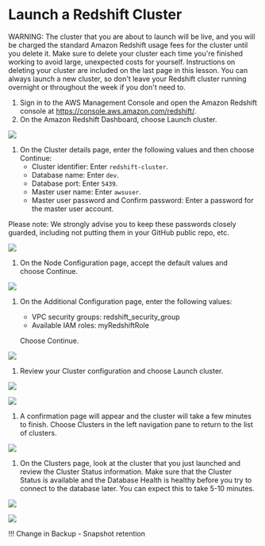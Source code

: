 Launch a Redshift Cluster
=========================

WARNING: The cluster that you are about to launch will be live, and you will be charged the standard Amazon Redshift usage fees for the cluster until you delete it. Make sure to delete your cluster each time you're finished working to avoid large, unexpected costs for yourself. Instructions on deleting your cluster are included on the last page in this lesson. You can always launch a new cluster, so don't leave your Redshift cluster running overnight or throughout the week if you don't need to.

1.  Sign in to the AWS Management Console and open the Amazon Redshift console at <https://console.aws.amazon.com/redshift/>.
2.  On the Amazon Redshift Dashboard, choose Launch cluster.

![](https://video.udacity-data.com/topher/2019/February/5c5aa388_quick-launch-redshift-cluster/quick-launch-redshift-cluster.png)

1.  On the Cluster details page, enter the following values and then choose Continue:
    -   Cluster identifier: Enter `redshift-cluster`.
    -   Database name: Enter `dev`.
    -   Database port: Enter `5439`.
    -   Master user name: Enter `awsuser`.
    -   Master user password and Confirm password: Enter a password for the master user account.

Please note: We strongly advise you to keep these passwords closely guarded, including not putting them in your GitHub public repo, etc.

![](https://video.udacity-data.com/topher/2019/February/5c5b2da4_cluster-details/cluster-details.png)

1.  On the Node Configuration page, accept the default values and choose Continue.

![](https://video.udacity-data.com/topher/2019/February/5c5b2db8_node-configuration/node-configuration.png)

1.  On the Additional Configuration page, enter the following values:

    -   VPC security groups: redshift_security_group
    -   Available IAM roles: myRedshiftRole

    Choose Continue.

![](https://video.udacity-data.com/topher/2019/February/5c5b2ebf_security-group-and-role/security-group-and-role.png)

1.  Review your Cluster configuration and choose Launch cluster.

![](https://video.udacity-data.com/topher/2019/February/5c5b2dc8_review-cluster/review-cluster.png)

![](https://video.udacity-data.com/topher/2019/February/5c5b2dd2_review-cluster-launch/review-cluster-launch.png)

1.  A confirmation page will appear and the cluster will take a few minutes to finish. Choose Clusters in the left navigation pane to return to the list of clusters.

![](https://video.udacity-data.com/topher/2019/February/5c5aa36b_clusters-menu/clusters-menu.png)

1.  On the Clusters page, look at the cluster that you just launched and review the Cluster Status information. Make sure that the Cluster Status is available and the Database Health is healthy before you try to connect to the database later. You can expect this to take 5-10 minutes.

![](https://video.udacity-data.com/topher/2019/February/5c5aa35f_cluster-creating/cluster-creating.png)

![](https://video.udacity-data.com/topher/2019/February/5c5ab4d7_redshift-healthy/redshift-healthy.png)

!!! Change in Backup - Snapshot retention

